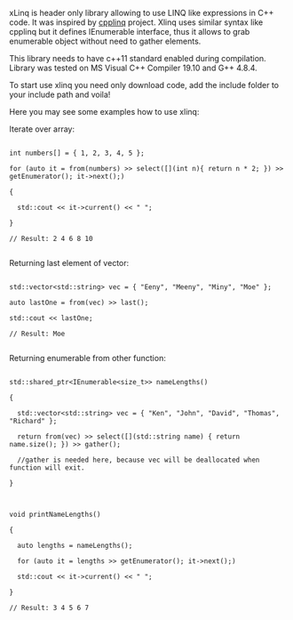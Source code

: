 xLinq is header only library allowing to use LINQ like expressions in C++ code. It was inspired by [cpplinq](https://github.com/mrange/cpplinq) project. Xlinq uses similar syntax like cpplinq but it defines IEnumerable interface, thus it allows to grab enumerable object without need to gather elements.

This library needs to have c++11 standard enabled during compilation. Library was tested on MS Visual C++ Compiler 19.10 and G++ 4.8.4.

To start use xlinq you need only download code, add the include folder to your include path and voila!

Here you may see some examples how to use xlinq:

Iterate over array:
<p><code>
int numbers[] = { 1, 2, 3, 4, 5 };<br/>
for (auto it = from(numbers) &gt;&gt; select([](int n){ return n * 2; }) &gt;&gt; getEnumerator(); it-&gt;next();)<br/>
{<br/>
&nbsp; std::cout &lt;&lt; it-&gt;current() &lt;&lt; " ";<br/>
}<br/>
// Result: 2 4 6 8 10 <br/>
</code></p>

Returning last element of vector:

<p><code>
std::vector&lt;std::string&gt; vec = { "Eeny", "Meeny", "Miny", "Moe" };<br/>
auto lastOne = from(vec) &gt;&gt; last();<br/>
std::cout &lt;&lt; lastOne;<br/>
// Result: Moe <br/>
</code></p>

Returning enumerable from other function:
<p><code>
std::shared_ptr&lt;IEnumerable&lt;size_t&gt;&gt; nameLengths()<br/>
{<br/>
&nbsp; std::vector&lt;std::string&gt; vec = { "Ken", "John", "David", "Thomas", "Richard" };<br/>
&nbsp; return from(vec) &gt;&gt; select([](std::string name) { return name.size(); }) &gt;&gt; gather();<br/>
&nbsp; //gather is needed here, because vec will be deallocated when function will exit. <br/>
}<br/>
<br/>
void printNameLengths()<br/>
{<br/>
&nbsp; auto lengths = nameLengths();<br/>
&nbsp; for (auto it = lengths &gt;&gt; getEnumerator(); it-&gt;next();)<br/>
&nbsp; std::cout &lt;&lt; it-&gt;current() &lt;&lt; " ";<br/>
}<br/>
// Result: 3 4 5 6 7 <br/>
</code></p>